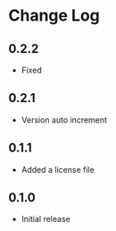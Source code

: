 # Change Log

## 0.2.2

- Fixed <procedure/>

## 0.2.1

- Version auto increment

## 0.1.1

- Added a license file

## 0.1.0

- Initial release
